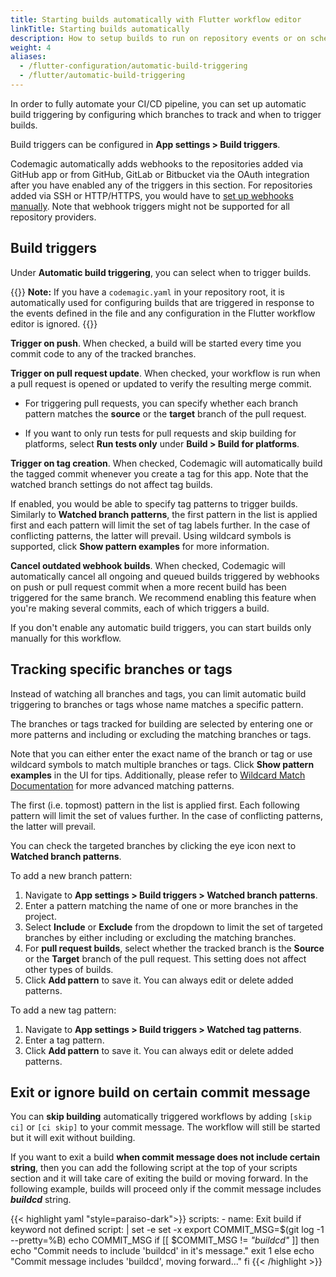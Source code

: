 ```yaml
---
title: Starting builds automatically with Flutter workflow editor
linkTitle: Starting builds automatically
description: How to setup builds to run on repository events or on schedule
weight: 4
aliases: 
  - /flutter-configuration/automatic-build-triggering
  - /flutter/automatic-build-triggering
---
```


In order to fully automate your CI/CD pipeline, you can set up automatic build triggering by configuring which branches to track and when to trigger builds.

Build triggers can be configured in **App settings > Build triggers**.

Codemagic automatically adds webhooks to the repositories added via GitHub app or from GitHub, GitLab or Bitbucket via the OAuth integration after you have enabled any of the triggers in this section. For repositories added via SSH or HTTP/HTTPS, you would have to [set up webhooks manually](../building/webhooks). Note that webhook triggers might not be supported for all repository providers.



## Build triggers

Under **Automatic build triggering**, you can select when to trigger builds.

{{<notebox>}}
**Note:** If you have a `codemagic.yaml` in your repository root, it is automatically used for configuring builds that are triggered in response to the events defined in the file and any configuration in the Flutter workflow editor is ignored.
{{</notebox>}}

**Trigger on push**. When checked, a build will be started every time you commit code to any of the tracked branches.

**Trigger on pull request update**. When checked, your workflow is run when a pull request is opened or updated to verify the resulting merge commit. 

* For triggering pull requests, you can specify whether each branch pattern matches the **source** or the **target** branch of the pull request.

* If you want to only run tests for pull requests and skip building for platforms, select **Run tests only** under **Build > Build for platforms**.

**Trigger on tag creation**. When checked, Codemagic will automatically build the tagged commit whenever you create a tag for this app. Note that the watched branch settings do not affect tag builds.

If enabled, you would be able to specify tag patterns to trigger builds. Similarly to **Watched branch patterns**, the first pattern in the list is applied first and each pattern will limit the set of tag labels further. In the case of conflicting patterns, the latter will prevail. Using wildcard symbols is supported, click **Show pattern examples** for more information.

**Cancel outdated webhook builds**. When checked, Codemagic will automatically cancel all ongoing and queued builds triggered by webhooks on push or pull request commit when a more recent build has been triggered for the same branch. We recommend enabling this feature when you're making several commits, each of which triggers a build.

If you don't enable any automatic build triggers, you can start builds only manually for this workflow.



## Tracking specific branches or tags

Instead of watching all branches and tags, you can limit automatic build triggering to branches or tags whose name matches a specific pattern.

The branches or tags tracked for building are selected by entering one or more patterns and including or excluding the matching branches or tags.

Note that you can either enter the exact name of the branch or tag or use wildcard symbols to match multiple branches or tags. Click **Show pattern examples** in the UI for tips. Additionally, please refer to [Wildcard Match Documentation](https://facelessuser.github.io/wcmatch/fnmatch/) for more advanced matching patterns.

The first (i.e. topmost) pattern in the list is applied first. Each following pattern will limit the set of values further. In the case of conflicting patterns, the latter will prevail.

You can check the targeted branches by clicking the eye icon next to **Watched branch patterns**.

To add a new branch pattern:

1. Navigate to **App settings > Build triggers > Watched branch patterns**.
2. Enter a pattern matching the name of one or more branches in the project.
3. Select **Include** or **Exclude** from the dropdown to limit the set of targeted branches by either including or excluding the matching branches.
4. For **pull request builds**, select whether the tracked branch is the **Source** or the **Target** branch of the pull request. This setting does not affect other types of builds.
5. Click **Add pattern** to save it. You can always edit or delete added patterns.

To add a new tag pattern:

1. Navigate to **App settings > Build triggers > Watched tag patterns**.
2. Enter a tag pattern.
5. Click **Add pattern** to save it. You can always edit or delete added patterns.

## Exit or ignore build on certain commit message

You can **skip building** automatically triggered workflows by adding `[skip ci]` or `[ci skip]` to your commit message. The workflow will still be started but it will exit without building.

If you want to exit a build **when commit message does not include certain string**, then you can add the following script at the top of your scripts section and it will take care of exiting the build or moving forward. In the following example, builds will proceed only if the commit message includes **_buildcd_** string.

{{< highlight yaml "style=paraiso-dark">}}
  scripts:
    - name: Exit build if keyword not defined
      script: | 
        set -e
        set -x
        export COMMIT_MSG=$(git log -1 --pretty=%B)
        echo COMMIT_MSG
        if [[ $COMMIT_MSG != *"buildcd"* ]]
          then
            echo "Commit needs to include 'buildcd' in it's message."
            exit 1
          else 
            echo "Commit message includes 'buildcd', moving forward..."
        fi 
{{< /highlight >}}
